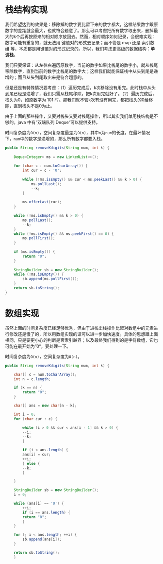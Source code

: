 # 栈结构实现

我们希望达到的效果是：移除掉的数字要比留下来的数字都大，这样结果数字跟原数字的差距就会最大，也就符合题意了。那么可以考虑把所有数字取出来，删掉最大的k个后再按原来的相对顺序放回去。然而，相对顺序如何记录，会很难实现：数字可能有重复的，就无法用 键值对的形式去记录；而不管是 map 还是 索引数组 等，本质都是用键值对的形式记录的。所以，我们考虑更高级的数据结构：**单调栈**。

我们只要保证：从左往右遍历原数字，当前的数字如果比栈尾的数字小，就从栈尾移除数字，直到当前的数字比栈尾的数字大；这样我们就能保证栈中从头到尾是递增的；而且从头到尾取出来是符合题意的。

但是还是有特殊情况要考虑：（1）遍历完成后，k次移除没有用完。此时栈中从头到尾已经是递增了，我们只需从栈尾移除，把k次用完就好了。（2）遍历完成后，栈头为0，如原数字为 101 时。那我们就不管k次有没有用完，都把栈头的0给移除，直到栈头不是0为止。

由于上面的那些操作，又要对栈头又要对栈尾操作，所以其实我们单用栈结构是不够的。java 中有”双端队列 Deque“可以提供支持。

时间复杂度为`O(n)`，空间复杂度最差为`O(n)`，其中`n`为`num`的长度。在最坏情况下，`num`中的数字是递增的，那么所有数字都要入栈。

```java
public String removeKdigits(String num, int k) {
	
    Deque<Integer> ms = new LinkedList<>();
    
    for (char c : num.toCharArray()) {
        int cur = c - '0';
        
        while (!ms.isEmpty() && cur < ms.peekLast() && k > 0) {
            ms.pollLast();
            --k;
        }
        
        ms.offerLast(cur);
    }
    
    while (!ms.isEmpty() && k > 0) {
        ms.pollLast();
        --k;
    }
    while (!ms.isEmpty() && ms.peekFirst() == 0) {
        ms.pollFirst();
    }
    
    if (ms.isEmpty()) {
        return "0";
    }
    
    StringBuilder sb = new StringBuilder();
    while (!ms.isEmpty()) {
        sb.append(ms.pollFirst());
    }
    return sb.toString();
}
```

# 数组实现

虽然上面的时间复杂度已经足够优秀，但由于进栈出栈操作比起对数组中的元素进行修改还是慢了的，所以用数组实现的话可以进一步加快速度。具体的思想跟上面相同，只是要更小心的判断是否索引越界；以及最终我们得到的是字符数组，它也可能在最开始为”0“，要处理一下。

时间复杂度为`O(n)`，空间复杂度为`O(n)`。

```java
public String removeKdigits(String num, int k) {

	char[] c = num.toCharArray();
	int n = c.length;

	if (k == n) {
	    return "0";
	}

	char[] ans = new char[n - k];

	int i = 0;
	for (char cur : c) {

	    while (i > 0 && cur < ans[i - 1] && k > 0) {
		--i;
		--k;
	    }

	    if (i < ans.length) {
		ans[i] = cur;
		++i;
	    } else {
		--k;
	    }

	}

	StringBuilder sb = new StringBuilder();
	i = 0;

	while (ans[i] == '0') {
	    ++i;
	    if (i == ans.length) {
		return "0";
	    }
	}

	for (; i < ans.length; ++i) {
	    sb.append(ans[i]);
	}

	return sb.toString();
	}
```
